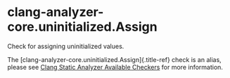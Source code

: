 # clang-analyzer-core.uninitialized.Assign

Check for assigning uninitialized values.

The [clang-analyzer-core.uninitialized.Assign]{.title-ref} check is an
alias, please see [Clang Static Analyzer Available
Checkers](https://clang.llvm.org/docs/analyzer/checkers.html#core-uninitialized-assign)
for more information.
